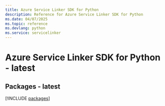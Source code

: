 ```yaml
---
title: Azure Service Linker SDK for Python
description: Reference for Azure Service Linker SDK for Python
ms.date: 04/07/2025
ms.topic: reference
ms.devlang: python
ms.service: servicelinker
---
```

# Azure Service Linker SDK for Python - latest
## Packages - latest
[!INCLUDE [packages](service-linker-index.md)]